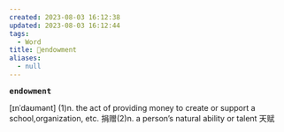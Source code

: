 ```yaml
---
created: 2023-08-03 16:12:38
updated: 2023-08-03 16:12:44
tags:
  - Word
title: 📖endowment
aliases:
  - null
---
```


<pre><strong>endowment</strong></pre>
[ɪnˈdaʊmənt]
(1)n. the act of providing money to create or support a school,organization, etc. 捐赠(2)n. a person’s natural ability or talent 天赋
